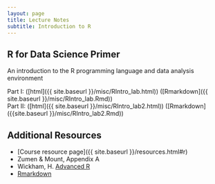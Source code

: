 ```yaml
---
layout: page
title: Lecture Notes
subtitle: Introduction to R
---
```


## R for Data Science Primer

An introduction to the R programming language and data analysis environment

Part I: ([html]({{ site.baseurl }}/misc/RIntro_lab.html)) ([Rmarkdown]({{ site.baseurl }}/misc/RIntro_lab.Rmd))  
Part II: ([html]({{ site.baseurl }}/misc/RIntro_lab2.html)) ([Rmarkdown]({{site.baseurl }}/misc/RIntro_lab2.Rmd))


## Additional Resources

- [Course resource page]({{ site.baseurl }}/resources.html#r)  
- Zumen & Mount, Appendix A  
- Wickham, H. [Advanced R](http://adv-r.had.co.nz/)  
- [Rmarkdown](http://rmarkdown.rstudio.com/)  
